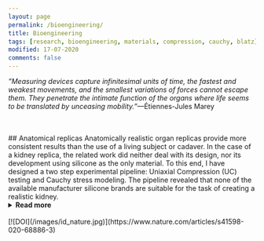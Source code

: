```yaml
---
layout: page
permalink: /bioengineering/
title: Bioengineering
tags: [research, bioengineering, materials, compression, cauchy, blatz]
modified: 17-07-2020
comments: false
---
```


_”Measuring devices capture infinitesimal units of time, the fastest and weakest movements, and the smallest variations of forces cannot escape them. They penetrate the intimate function of the organs where life seems to be translated by unceasing mobility.”_—Étiennes-Jules Marey

<br/>
<br/>
## Anatomical replicas
Anatomically realistic organ replicas provide more consistent results than the use of a living subject or cadaver. 
In the case of a kidney replica, the related work did neither deal with its design, nor its development using silicone as the only material.
To this end, I have designed a two step experimental pipeline: Uniaxial Compression (UC) testing and Cauchy stress modeling.
The pipeline revealed that none of the available manufacturer silicone brands are suitable for the task of creating a realistic kidney.
<details><summary><b>Read more</b></summary>
<p>
The main findings were: 
(1) the silicones advertised as corresponding to the target ranges of elastic properties of a human kidney do not fall within the required target compression moduli,
(2) the data we’ve shared showcases less variability and uncertainty (inc. low (E1) and high (E2) strain moduli), 
(3) the E(max) occurs at a much later stage, 
(4) the maximal reachable stress of the tested silicone mixtures is larger than literature-based reports, and
(5) the parameters characterizing the nonlinear elastic model of the silicone mixtures are made available for the purpose of nonlinear finite element simulation of an entire kidney. Altogether these results provide a reference for future work concerned by designing organ replicas.
</p><p>
All measured and curated data from the UC testing and the source code for the Cauchy stress modeling and technical validation are openly available at the <a href='https://archive.materialscloud.org/record/327'>Materials Cloud Archive</a>. A `<a href='https://bioengineeringcommunity.nature.com/posts/designing-anatomical-organ-replicas'>Behind the paper</a>’ post is published in <a href='https://bioengineeringcommunity.nature.com/channels/541-behind-the-paper'>Bioengineering</a>, a Nature Research Community section. 
</p>
</details>
<br/>
[![DOI](/images/id_nature.jpg)](https://www.nature.com/articles/s41598-020-68886-3)
